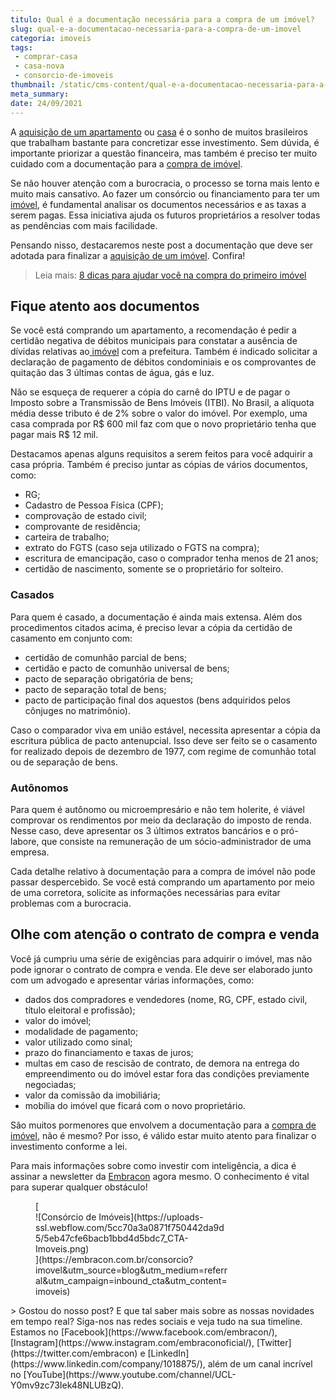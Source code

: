 ```yaml
---
titulo: Qual é a documentação necessária para a compra de um imóvel?
slug: qual-e-a-documentacao-necessaria-para-a-compra-de-um-imovel
categoria: imoveis
tags:
 - comprar-casa
 - casa-nova
 - consorcio-de-imoveis
thumbnail: /static/cms-content/qual-e-a-documentacao-necessaria-para-a-compra-de-um-imovel.jpeg
meta_summary: 
date: 24/09/2021
---
```

A [aquisição de um apartamento](https://www.embracon.com.br/blog/como-comprar-um-apartamento) ou [casa](https://www.embracon.com.br/blog/5-coisas-que-voce-precisa-saber-para-construir-uma-casa) é o sonho de muitos brasileiros que trabalham bastante para concretizar esse investimento. Sem dúvida, é importante priorizar a questão financeira, mas também é preciso ter muito cuidado com a documentação para a [compra de imóvel](https://www.embracon.com.br/blog/quero-comprar-uma-casa-ou-carro-com-consorcio-por-onde-comecar).

Se não houver atenção com a burocracia, o processo se torna mais lento e muito mais cansativo. Ao fazer um consórcio ou financiamento para ter um [imóvel](https://www.embracon.com.br/consorcio-de-imoveis), é fundamental analisar os documentos necessários e as taxas a serem pagas. Essa iniciativa ajuda os futuros proprietários a resolver todas as pendências com mais facilidade.

Pensando nisso, destacaremos neste post a documentação que deve ser adotada para finalizar a [aquisição de um imóvel](https://www.embracon.com.br/blog/vai-construir-uma-casa-descubra-quanto-vai-custar). Confira!

> Leia mais: [8 dicas para ajudar você na compra do primeiro imóvel](https://www.embracon.com.br/blog/8-dicas-compra-primeiro-imovel)

Fique atento aos documentos
---------------------------

Se você está comprando um apartamento, a recomendação é pedir a certidão negativa de débitos municipais para constatar a ausência de dívidas relativas ao[ imóvel](https://www.embracon.com.br/blog/hora-certa-comprar-imovel) com a prefeitura. Também é indicado solicitar a declaração de pagamento de débitos condominiais e os comprovantes de quitação das 3 últimas contas de água, gás e luz.

Não se esqueça de requerer a cópia do carnê do IPTU e de pagar o Imposto sobre a Transmissão de Bens Imóveis (ITBI). No Brasil, a alíquota média desse tributo é de 2% sobre o valor do imóvel. Por exemplo, uma casa comprada por R$ 600 mil faz com que o novo proprietário tenha que pagar mais R$ 12 mil.

Destacamos apenas alguns requisitos a serem feitos para você adquirir a casa própria. Também é preciso juntar as cópias de vários documentos, como:

- RG;
- Cadastro de Pessoa Física (CPF);
- comprovação de estado civil;
- comprovante de residência;
- carteira de trabalho;
- extrato do FGTS (caso seja utilizado o FGTS na compra);
- escritura de emancipação, caso o comprador tenha menos de 21 anos;
- certidão de nascimento, somente se o proprietário for solteiro.

### Casados

Para quem é casado, a documentação é ainda mais extensa. Além dos procedimentos citados acima, é preciso levar a cópia da certidão de casamento em conjunto com:

- certidão de comunhão parcial de bens;
- certidão e pacto de comunhão universal de bens;
- pacto de separação obrigatória de bens;
- pacto de separação total de bens;
- pacto de participação final dos aquestos (bens adquiridos pelos cônjuges no matrimônio).

Caso o comparador viva em união estável, necessita apresentar a cópia da escritura pública de pacto antenupcial. Isso deve ser feito se o casamento for realizado depois de dezembro de 1977, com regime de comunhão total ou de separação de bens.

### Autônomos

Para quem é autônomo ou microempresário e não tem holerite, é viável comprovar os rendimentos por meio da declaração do imposto de renda. Nesse caso, deve apresentar os 3 últimos extratos bancários e o pró-labore, que consiste na remuneração de um sócio-administrador de uma empresa.

Cada detalhe relativo à documentação para a compra de imóvel não pode passar despercebido. Se você está comprando um apartamento por meio de uma corretora, solicite as informações necessárias para evitar problemas com a burocracia.

Olhe com atenção o contrato de compra e venda
---------------------------------------------

Você já cumpriu uma série de exigências para adquirir o imóvel, mas não pode ignorar o contrato de compra e venda. Ele deve ser elaborado junto com um advogado e apresentar várias informações, como:

- dados dos compradores e vendedores (nome, RG, CPF, estado civil, título eleitoral e profissão);
- valor do imóvel;
- modalidade de pagamento;
- valor utilizado como sinal;
- prazo do financiamento e taxas de juros;
- multas em caso de rescisão de contrato, de demora na entrega do empreendimento ou do imóvel estar fora das condições previamente negociadas;
- valor da comissão da imobiliária;
- mobília do imóvel que ficará com o novo proprietário.

São muitos pormenores que envolvem a documentação para a [compra de imóvel](https://www.embracon.com.br/blog/consorcio-de-imoveis-vale-a-pena), não é mesmo? Por isso, é válido estar muito atento para finalizar o investimento conforme a lei.

Para mais informações sobre como investir com inteligência, a dica é assinar a newsletter da [Embracon](https://www.embracon.com.br/) agora mesmo. O conhecimento é vital para superar qualquer obstáculo!

<figure class="w-richtext-figure-type-image w-richtext-align-center" style="max-width:310px">[<div>![Consórcio de Imóveis](https://uploads-ssl.webflow.com/5cc70a3a0871f750442da9d5/5eb47cfe6bacb1bbd4d5bdc7_CTA-Imoveis.png)</div>](https://embracon.com.br/consorcio?imovel&utm_source=blog&utm_medium=referral&utm_campaign=inbound_cta&utm_content=imoveis)</figure>> Gostou do nosso post? E que tal saber mais sobre as nossas novidades em tempo real? Siga-nos nas redes sociais e veja tudo na sua timeline. Estamos no [Facebook](https://www.facebook.com/embracon/), [Instagram](https://www.instagram.com/embraconoficial/), [Twitter](https://twitter.com/embracon) e [LinkedIn](https://www.linkedin.com/company/1018875/), além de um canal incrível no [YouTube](https://www.youtube.com/channel/UCL-Y0mv9zc73Iek48NLUBzQ).
